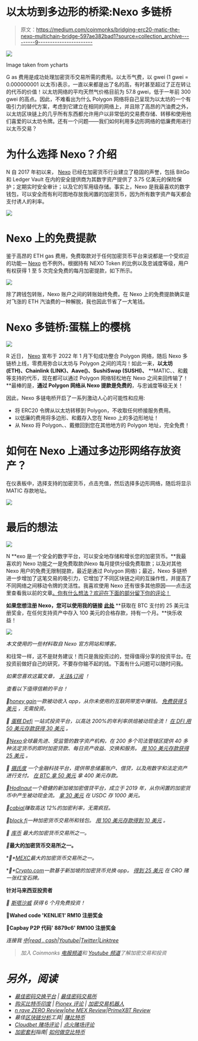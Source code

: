 # 以太坊到多边形的桥梁:Nexo 多链桥

> 原文：<https://medium.com/coinmonks/bridging-erc20-matic-the-nexo-multichain-bridge-597ae382bad1?source=collection_archive---------9----------------------->

![](img/9e161d68a910c104f60863513a2b8ca2.png)

Image taken from ycharts

G as 费用是成功处理加密货币交易所需的费用。以太币气费，以 gwei (1 gwei = 0.000000001 以太币)表示，一直以来都是出了名的高，有时甚至超过了正在转让的代币的价值！以太坊网络的平均天然气价格目前为 57.8 gwei，低于一年前 300 gwei 的高点。因此，不难看出为什么 Polygon 网络将自己呈现为以太坊的一个有吸引力的替代方案，考虑到它建立在相同的网络上，并且除了高昂的汽油费之外，以太坊区块链上的几乎所有东西都允许用户以非常低的交易费存储、转移和使用他们喜爱的以太坊令牌。还有一个问题——我们如何利用多边形网络的低廉费用进行以太币交易？

# 为什么选择 Nexo？介绍

N 自 2017 年初以来， [Nexo](https://nexo.io/ref/hce5cfdt5o?src=web-link) 已经在加密货币行业建立了稳固的声誉，包括 BitGo 和 Ledger Vault 在内的安全提供商为其数字资产提供了 3.75 亿美元的保险保护；定期实时安全审计；以及它的军用级存储。事实上，Nexo 是我最喜欢的数字钱包，可以安全而有利可图地存放我闲置的加密货币，因为所有数字资产每天都会支付诱人的利率。

![](img/11094df2d66e3b269bc8f24ef07c81db.png)

# Nexo 上的免费提款

鉴于高昂的 ETH gas 费用，免费取款对于任何加密货币平台来说都是一个受欢迎的功能— [Nexo](https://nexo.io/ref/hce5cfdt5o?src=web-link) 也不例外。根据持有 NEXO Token 的比例以及忠诚度等级，用户有权获得 1 至 5 次完全免费的每月加密提款，如下所示。

![](img/25e17dde9528a63d01751eb9a6eb76ee.png)

除了跨钱包转账，Nexo 账户之间的转账始终免费。在 Nexo 上的免费提款确实是对飞涨的 ETH 汽油费的一种解脱，我也因此节省了一大笔钱。

# Nexo 多链桥:蛋糕上的樱桃

![](img/53a0a84fbc50d09d8cd9ffeb4f4f01e1.png)

R 近日， [Nexo](https://nexo.io/ref/hce5cfdt5o?src=web-link) 宣布于 2022 年 1 月下旬成功整合 Polygon 网络，随后 Nexo 多链桥上线，零费用弥合以太坊与 Polygon 之间的鸿沟！如此一来，**以太坊(ETH)、Chainlink (LINK)、Aave()、SushiSwap (SUSHI)、** **MATIC、、和戴等支持的代币，现在都可以通过 Polygon 网络轻松地在 Nexo 之间来回传输了！**最棒的是，**通过 Polygon 网络从 Nexo 提款是免费的**，与忠诚度等级无关！

因此，Nexo 多链电桥开启了一系列激动人心的可能性和应用:

*   将 ERC20 令牌从以太坊转移到 Polygon，不收取任何桥接服务费用。
*   以低廉的费用将多边形、和戴存入您在 Nexo 上的多边形地址！
*   从 Nexo 将 Polygon、、戴撤回到您在其他地方的 Polygon 地址，完全免费！

# 如何在 Nexo 上通过多边形网络存放资产？

在仪表板中，选择支持的加密货币，点击充值，然后选择多边形网络，随后将显示 MATIC 存款地址。

![](img/37d5d7bc6b713bf68ba2d9bbe71dbcac.png)

# 最后的想法

![](img/06c8c214ccc2175773caf1360ae9499e.png)

N **exo 是一个安全的数字平台，可以安全地存储和增长您的加密货币。**我最喜欢的 Nexo 功能之一是免费取款(Nexo 每月提供分级免费取款；以及对其他 Nexo 用户的免费无限制提款，最近是通过 Polygon 网络)；最近，Nexo 多链桥进一步增加了这笔交易的吸引力，它增加了不同区块链之间的互操作性，并提高了不同网络之间移动令牌的灵活性。我喜欢使用 Nexo 还有很多其他原因——点击这里查看我以前的文章[。你有什么想法？欢迎在下面的部分留下你的评论！](/coinmonks/reasons-why-i-love-using-nexo-522527e05eb2)

**如果您想注册 Nexo，您可以使用我的链接** [**此处**](https://nexo.io/ref/hce5cfdt5o?src=web-link) **获取在 BTC 支付的 25 美元注册奖金，在任何支持资产中存入 100 美元的合格存款，持有一个月。**快乐收益！

![](img/9b2a464391ccbbd03c785365db3403fb.png)

*本文使用的一些材料取自 Nexo 官方网站和博客。*

和往常一样，这不是财务建议！而只是我投资过的，觉得值得分享的投资平台。在投资前做好自己的研究，不要存你输不起的钱。下面有什么问题可以随时问我。

*如果您喜欢这篇文章，* [*关注&订阅*](/@cybery) *！*

*查看以下值得信赖的平台！*

*🎁*[*honey gain*](https://r.honeygain.me/CYBER577DD)*一款被动收入 app，从你未使用的互联网带宽中赚钱。* [*免费获得 5 美元*](https://r.honeygain.me/CYBER577DD) *，无需投资。*

*🎁* [*蛋糕 Defi*](https://cakedefi.com/?ref=677920) *一站式投资平台，以高达 200%的年利率烘焙被动现金流！* [*在 DFI 用 50 美元存款获得 30 美元*](https://cakedefi.com/?ref=677920) *。*

*🎁*[*Nexo*](https://nexo.io/ref/hce5cfdt5o?src=web-link)*全球最先进、受监管的数字资产机构，在 200 多个司法管辖区提供 40 多种法定货币的即时加密贷款、每日资产收益、交换和服务。* [*用 100 美元存款获得 25 美元*](https://nexo.io/ref/hce5cfdt5o?src=web-link) *。*

*🎁* [*摄氏度*](https://celsiusnetwork.app.link/174094633e) *一个金融科技平台，提供带息储蓄账户、借贷，以及用数字和法定资产进行支付。* [*在 BTC 拿 50 美元*](https://celsiusnetwork.app.link/174094633e) *拿 400 美元存款。*

*🎁*[*Hodlnaut*](https://www.hodlnaut.com/join/RTbHxuJMX)*一个稳健的新加坡加密借贷平台，成立于 2019 年，从你闲置的加密货币中产生被动现金流。* [*拿 30 美元*](https://www.hodlnaut.com/join/RTbHxuJMX) *在 USDC 存 1000 美元。*

*🎁*[*cabial*](https://invite.cabital.com/7P3UFW)*赚取高达 12%的加密利率，无需疯狂。*

*🎁*[*block fi*](https://blockfi.com/?ref=a16e37fd)*一种加密货币交易所和钱包。* [*用 100 美元存款得到 10 美元*](https://blockfi.com/?ref=a16e37fd) *。*

*🎁* [*库币*](https://www.kucoin.com/r/af/rJH29LZ) *最大的加密货币交易所之一。*

*🎁*[](https://www.huobi.com/en-us/topic/double-invite/register/?invite_code=5t5jb)**最大的加密货币交易所之一。**

**🎁*[*MEXC*](https://m.mexc.com/auth/signup?inviteCode=1NAJC)*最大的加密货币交易所之一。**

**🎁*[*Crypto.com*](https://read.cash/@TraderFX/10-tips-to-maximize-earnings-on-honeygain-an-effortless-free-passive-income-app-68535728#bad-link)*一款基于新加坡的加密货币兑换 app。* [*得到 25 美元*](https://crypto.com/app/fcbsjmf5pb) *在 CRO 赌一张红宝石牌。**

**针对马来西亚投资者**

**🎁* [*斯塔沙威*](https://www.stashaway.my/referrals/kenleel9jx) *获得 6 个月免费投资！**

**🎁Wahed code 'KENLIE1' RM10 注册奖金**

**🎁Capbay P2P 代码' 8879c6' RM100 注册奖金**

**连接我* [*中*](https://cybery.medium.com/)*|*[*read . cash*](https://read.cash/r/TraderFX)*|*[*Youtube*](https://www.youtube.com/c/SmartInvestingChannel)*|*[*Twitter*](https://twitter.com/cybertraderfx)*|*[*Linktree*](https://linktr.ee/trader.fx)*

> *加入 Coinmonks [电报频道](https://t.me/coincodecap)和 [Youtube 频道](https://www.youtube.com/c/coinmonks/videos)了解加密交易和投资*

# *另外，阅读*

*   *[最佳密码交换平台](https://coincodecap.com/best-crypto-swap-platforms) | [最佳密码交易所](https://coincodecap.com/crypto-exchange)*
*   *[购买比特币印度](/coinmonks/buy-bitcoin-in-india-feb50ddfef94) | [Pionex 评论](/coinmonks/pionex-review-exchange-with-crypto-trading-bot-1e459d0191ea) | [加密交易机器人](/coinmonks/crypto-trading-bot-c2ffce8acb2a)*
*   *[n rave ZERO Review](/coinmonks/ngrave-zero-review-c465cf8307fc)|[phe MEX Review](/coinmonks/phemex-review-4cfba0b49e28)|[PrimeXBT Review](/coinmonks/primexbt-review-88e0815be858)*
*   *最佳[区块链分析](https://bitquery.io/blog/best-blockchain-analysis-tools-and-software)工具| [赚比特币](/coinmonks/earn-bitcoin-6e8bd3c592d9)*
*   *[Cloudbet 赌场评论](https://coincodecap.com/cloudbet-casino-review) | [点火赌场评论](https://coincodecap.com/ignition-casino-review)*
*   *[加密套利](/coinmonks/crypto-arbitrage-guide-how-to-make-money-as-a-beginner-62bfe5c868f6)指南| [如何做空比特币](/coinmonks/how-to-short-bitcoin-568a2d0b4ae5)*